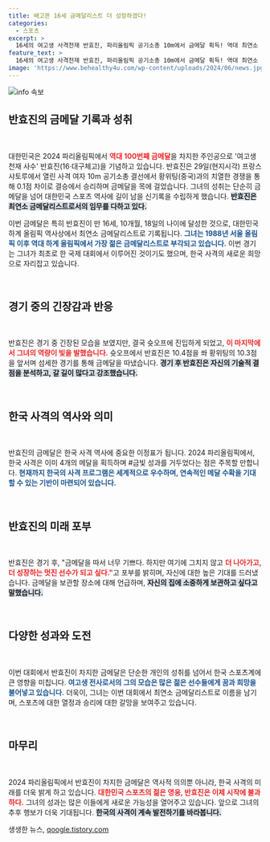 ```yaml
---
title: 배고픈 16세 금메달리스트 더 성장하겠다!
categories:
  - 스포츠
excerpt: >
  16세의 여고생 사격천재 반효진, 파리올림픽 공기소총 10m에서 금메달 획득! 역대 최연소 금메달리스트로 등극하며 한국 하계올림픽 100번째 금메달 주인공에!
feature_text: >
  16세의 여고생 사격천재 반효진, 파리올림픽 공기소총 10m에서 금메달 획득! 역대 최연소 금메달리스트로 등극하며 한국 하계올림픽 100번째 금메달 주인공에!
image: 'https://www.behealthy4u.com/wp-content/uploads/2024/06/news.jpg'
---
```


<p><img src="https://www.behealthy4u.com/wp-content/uploads/2024/06/news.jpg" alt="info 속보" /></p>

<h2 data-ke-size="size26">반효진의 금메달 기록과 성취</h2>

<p data-ke-size="size16">&nbsp;</p>

<p>대한민국은 2024 파리올림픽에서 <b><span style="color: #ee2323;">역대 100번째 금메달</span></b>을 차지한 주인공으로 '여고생 천재 사수' 반효진(16·대구체고)을 기념하고 있습니다. 반효진은 29일(현지시각) 프랑스 샤토루에서 열린 사격 여자 10m 공기소총 결선에서 황위팅(중국)과의 치열한 경쟁을 통해 0.1점 차이로 결승에서 승리하며 금메달을 목에 걸었습니다. 그녀의 성취는 단순히 금메달을 넘어 대한민국 스포츠 역사에 길이 남을 신기록을 수립하게 했습니다. <b><span style="background-color: #21538527;">반효진은 최연소 금메달리스트로서의 임무를 다하고 있다.</span></b> </p>

<p>이번 금메달은 특히 반효진이 만 16세, 10개월, 18일의 나이에 달성한 것으로, 대한민국 하계 올림픽 역사상에서 최연소 금메달리스트로 기록됩니다. <b><span style="color: #1a5490;">그녀는 1988년 서울 올림픽 이후 역대 하계 올림픽에서 가장 젊은 금메달리스트로 부각되고 있습니다.</span></b> 이번 경기는 그녀가 최초로 한 국제 대회에서 이루어진 것이기도 했으며, 한국 사격의 새로운 희망으로 자리잡고 있습니다.</p>

<p data-ke-size="size16">&nbsp;</p>

<h2 data-ke-size="size26">경기 중의 긴장감과 반응</h2>

<p data-ke-size="size16">&nbsp;</p>

<p>반효진은 경기 중 긴장된 모습을 보였지만, 결국 슛오프에 진입하게 되었고, <b><span style="color: #ee2323;">이 마지막에서 그녀의 역량이 빛을 발했습니다.</span></b> 슛오프에서 반효진은 10.4점을 쏴 황위팅의 10.3점을 앞서며 섬세한 경기를 통해 금메달을 따냈습니다. <b><span style="background-color: #21538527;">경기 후 반효진은 자신의 기술적 결점을 분석하고, 갈 길이 많다고 강조했습니다.</span></b> </p>

<p data-ke-size="size16">&nbsp;</p>

<h2 data-ke-size="size26">한국 사격의 역사와 의미</h2>

<p data-ke-size="size16">&nbsp;</p>

<p>반효진의 금메달은 한국 사격 역사에 중요한 이정표가 됩니다. 2024 파리올림픽에서, 한국 사격은 이미 4개의 메달을 획득하며 #금빛 성과를 거두었다는 점은 주목할 만합니다. <b><span style="color: #1a5490;">현재까지 한국의 사격 프로그램은 세계적으로 우수하며, 연속적인 메달 수확을 기대할 수 있는 기반이 마련되어 있습니다.</span></b> </p>

<p data-ke-size="size16">&nbsp;</p>

<h2 data-ke-size="size26">반효진의 미래 포부</h2>

<p data-ke-size="size16">&nbsp;</p>

<p>반효진은 경기 후, "금메달을 따서 너무 기쁘다. 하지만 여기에 그치지 않고 <b><span style="color: #ee2323;">더 나아가고, 더 성장하는 멋진 선수가 되고 싶다."</span></b>고 포부를 밝히며, 자신에 대한 높은 기대를 드러냈습니다. 금메달을 보관할 장소에 대해 언급하며, <b><span style="background-color: #21538527;">자신의 집에 소중하게 보관하고 싶다고 말했습니다.</span></b> </p>

<p data-ke-size="size16">&nbsp;</p>

<h2 data-ke-size="size26">다양한 성과와 도전</h2>

<p data-ke-size="size16">&nbsp;</p>

<p>이번 대회에서 반효진이 차지한 금메달은 단순한 개인의 성취를 넘어서 한국 스포츠계에 큰 영향을 미칩니다. <b><span style="color: #1a5490;">여고생 전사로서의 그의 모습은 많은 젊은 선수들에게 꿈과 희망을 불어넣고 있습니다.</span></b> 더욱이, 그녀는 이번 대회에서 최연소 금메달리스트로 이름을 남기며, 스포츠에 대한 열정과 승리에 대한 갈망을 보여주고 있습니다.</p>

<p data-ke-size="size16">&nbsp;</p>

<h2 data-ke-size="size26">마무리</h2>

<p data-ke-size="size16">&nbsp;</p>

<p>2024 파리올림픽에서 반효진이 차지한 금메달은 역사적 의의뿐 아니라, 한국 사격의 미래를 더욱 밝게 하고 있습니다. <b><span style="color: #ee2323;">대한민국 스포츠의 젊은 영웅, 반효진은 이제 시작에 불과하다.</span></b> 그녀의 성과는 많은 이들에게 새로운 가능성을 열어주고 있습니다. 앞으로 그녀의 추후 행보가 더욱 기대됩니다. <b><span style="background-color: #21538527;">한국의 사격이 계속 발전하기를 바라봅니다.</span></b> </p>
생생한 뉴스, <a href="https://qoogle.tistory.com" rel="dofollow">qoogle.tistory.com</a>


